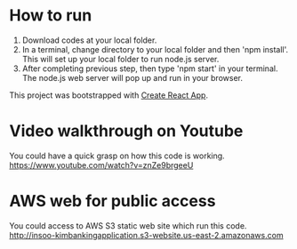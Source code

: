 # How to run
1. Download codes at your local folder.
2. In a terminal, change directory to your local folder and then 'npm install'. This will set up your local folder to run node.js server.
3. After completing previous step, then type 'npm start' in your terminal. The node.js web server will pop up and run in your browser.

This project was bootstrapped with [Create React App](https://github.com/facebook/create-react-app).

# Video walkthrough on Youtube
You could have a quick grasp on how this code is working.
https://www.youtube.com/watch?v=znZe9brgeeU

# AWS web for public access
You could access to AWS S3 static web site which run this code.
http://insoo-kimbankingapplication.s3-website.us-east-2.amazonaws.com
